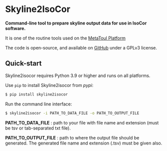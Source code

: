 # Skyline2IsoCor

**Command-line tool to prepare skyline output data for use in IsoCor software.**

It is one of the routine tools used on the [MetaToul Platform](https://www6.toulouse.inrae.fr/metatoul)

The code is open-source, and available on [GitHub](https://github.com/MetaboHUB-MetaToul-FluxoMet/Skyline2IsoCor) under a GPLv3 license.

## Quick-start

Skyline2isocor requires Python 3.9 or higher and runs on all platforms.

Use `pip` to install Skyline2isocor from *pypi*:

```bash
$ pip install skyline2isocor
```

Run the command line interface:

```bash
$ skyline2isocor -i PATH_TO_DATA_FILE -o PATH_TO_OUTPUT_FILE
```

**PATH_TO_DATA_FILE** : path to your file with file name and extension (must be tsv or tab-separated txt file).

**PATH_TO_OUTPUT_FILE** : path to where the output file should be generated. The generated file name and extension (.tsv) must be given also.

